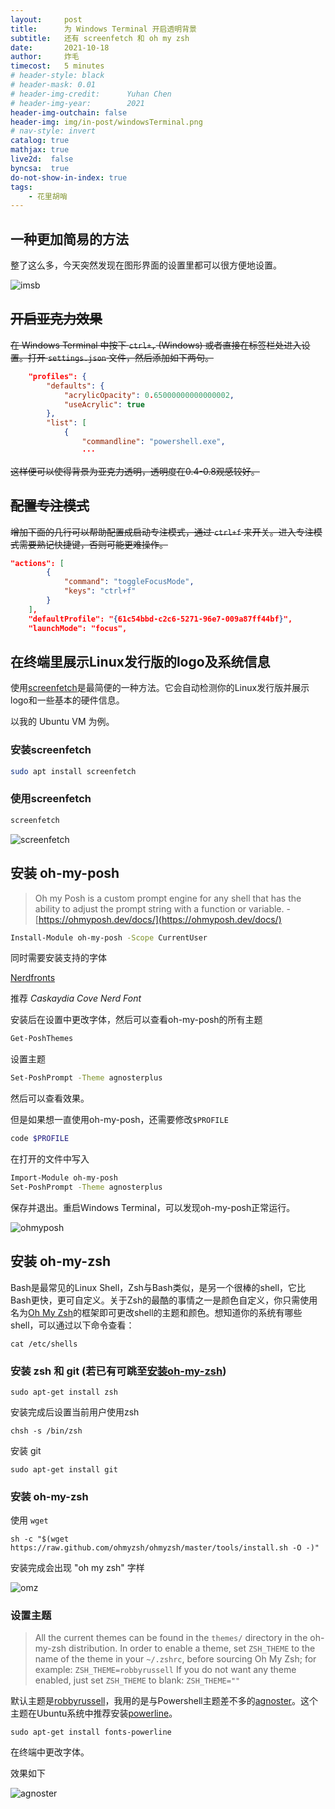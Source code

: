```yaml
---
layout:     post
title:      为 Windows Terminal 开启透明背景
subtitle:   还有 screenfetch 和 oh my zsh
date:       2021-10-18
author:     炸毛
timecost:   5 minutes
# header-style: black
# header-mask: 0.01
# header-img-credit:      Yuhan Chen
# header-img-year:        2021 
header-img-outchain: false
header-img: img/in-post/windowsTerminal.png
# nav-style: invert
catalog: true
mathjax: true
live2d:  false
byncsa:  true
do-not-show-in-index: true
tags:
    - 花里胡哨
---
```


## 一种更加简易的方法

整了这么多，今天突然发现在图形界面的设置里都可以很方便地设置。

![imsb](/img/in-post/wt_settings.png)

## ~~开启亚克力效果~~

~~在 Windows Terminal 中按下 `ctrl+,` (Windows) 或者直接在标签栏处进入设置。打开 `settings.json` 文件，然后添加如下两句。~~

```json
    "profiles": {
        "defaults": {
            "acrylicOpacity": 0.65000000000000002,
            "useAcrylic": true
        },
        "list": [
            {
                "commandline": "powershell.exe",
                ···
```

~~这样便可以使得背景为亚克力透明，透明度在0.4-0.8观感较好。~~

## ~~配置专注模式~~

~~增加下面的几行可以帮助配置成启动专注模式，通过 `ctrl+f` 来开关。进入专注模式需要熟记快捷键，否则可能更难操作。~~

```json
"actions": [
        {
            "command": "toggleFocusMode",
            "keys": "ctrl+f"
        }
    ],
    "defaultProfile": "{61c54bbd-c2c6-5271-96e7-009a87ff44bf}",
    "launchMode": "focus",
```

## 在终端里展示Linux发行版的logo及系统信息

使用[screenfetch](https://github.com/KittyKatt/screenFetch)是最简便的一种方法。它会自动检测你的Linux发行版并展示logo和一些基本的硬件信息。

以我的 Ubuntu VM 为例。

### 安装screenfetch

```bash
sudo apt install screenfetch
```

### 使用screenfetch

```bash
screenfetch
```

![screenfetch](/img/in-post/windowsTerminal.png)

## 安装 oh-my-posh

> Oh my Posh is a custom prompt engine for any shell that has the ability to adjust the prompt string with a function or variable.  - [https://ohmyposh.dev/docs/](https://ohmyposh.dev/docs/)

```bash
Install-Module oh-my-posh -Scope CurrentUser
```

同时需要安装支持的字体

[Nerdfronts](https://www.nerdfonts.com/font-downloads)

推荐 _Caskaydia Cove Nerd Font_

安装后在设置中更改字体，然后可以查看oh-my-posh的所有主题

```bash
Get-PoshThemes
```

设置主题

```bash
Set-PoshPrompt -Theme agnosterplus
```

然后可以查看效果。

但是如果想一直使用oh-my-posh，还需要修改`$PROFILE`

```bash
code $PROFILE
```

在打开的文件中写入

```bash
Import-Module oh-my-posh
Set-PoshPrompt -Theme agnosterplus
```

保存并退出。重启Windows Terminal，可以发现oh-my-posh正常运行。

![ohmyposh](/img/in-post/ohmyposh.png)

## 安装 oh-my-zsh

Bash是最常见的Linux Shell，Zsh与Bash类似，是另一个很棒的shell，它比Bash更快，更可自定义。关于Zsh的最酷的事情之一是颜色自定义，你只需使用名为[Oh My Zsh](https://ohmyz.sh/)的框架即可更改shell的主题和颜色。想知道你的系统有哪些shell，可以通过以下命令查看：

```shell
cat /etc/shells
```

### 安装 zsh 和 git (若已有可跳至[安装oh-my-zsh](#安装oh-my-zsh)) <!--https://lzzmm.github.io/2021/10/19/oh-my-zsh/-->

```shell
sudo apt-get install zsh
```

安装完成后设置当前用户使用zsh

```shell
chsh -s /bin/zsh
```

安装 git

```shell
sudo apt-get install git
```

### 安装 oh-my-zsh

使用 `wget`

```shell
sh -c "$(wget https://raw.github.com/ohmyzsh/ohmyzsh/master/tools/install.sh -O -)"
```

安装完成会出现 "oh my zsh" 字样

![omz](/img/in-post/omz.png)

### 设置主题

> All the current themes can be found in the `themes/` directory in the oh-my-zsh distribution. In order to enable a theme, set `ZSH_THEME` to the name of the theme in your `~/.zshrc`, before sourcing Oh My Zsh; for example: `ZSH_THEME=robbyrussell` If you do not want any theme enabled, just set `ZSH_THEME` to blank: `ZSH_THEME=""`

默认主题是[robbyrussell](https://github.com/ohmyzsh/ohmyzsh/wiki/Themes)，我用的是与Powershell主题差不多的[agnoster](https://github.com/agnoster/agnoster-zsh-theme)。这个主题在Ubuntu系统中推荐安装[powerline](https://github.com/powerline/fonts)。

```shell
sudo apt-get install fonts-powerline
```

在终端中更改字体。

效果如下

![agnoster](/img/in-post/agnoster.png)
